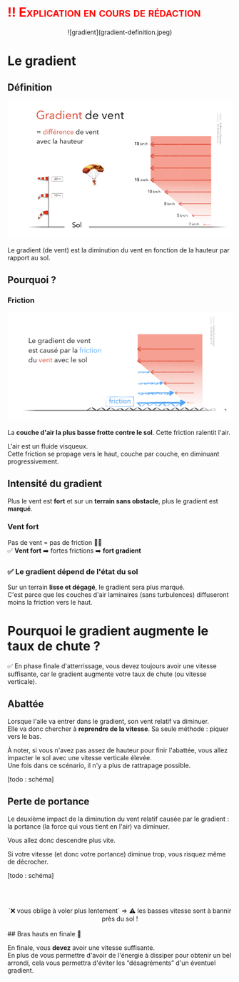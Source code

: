 <!--
similaire to A82V
 Le gradient de vent à l'atterro :

dépend de l'état du sol

dépend de la vitesse du vent

augmente le taux de chute

vous oblige à voler plus lentement


-->

# <span style="color: red; font-variant: small-caps; font-weight: bold;"> ‼️ Explication en cours de rédaction </span>


<div style="text-align: center;">![gradient](gradient-definition.jpeg)

<div style="text-align: left;">



# Le gradient

## Définition

![](gradient.jpeg)

Le gradient (de vent) est la diminution du vent en fonction de la hauteur par rapport au sol.


## Pourquoi ?

### Friction
![](gradient-friction.jpeg)

La **couche d'air la plus basse frotte contre le sol**. Cette friction ralentit l'air.  

L'air est un fluide visqueux.  
Cette friction se propage vers le haut, couche par couche, en diminuant progressivement.

## Intensité du gradient

Plus le vent est **fort** et sur un **terrain sans obstacle**, plus le gradient est **marqué**.

### Vent fort


Pas de vent = pas de friction  🤷‍♂️  
✅ **Vent fort** ➡️ fortes frictions ➡️ **fort gradient**

### ✅ Le gradient dépend de l'état du sol 

Sur un terrain **lisse et dégagé**, le gradient sera plus marqué.  
C'est parce que les couches d'air laminaires (sans turbulences) diffuseront moins la friction vers le haut.



# Pourquoi le gradient augmente le taux de chute ?

✅ En phase finale d'atterrissage, vous devez toujours avoir une vitesse suffisante, car le gradient augmente votre taux de chute (ou vitesse verticale). 


## Abattée

Lorsque l'aile va entrer dans le gradient, son vent relatif va diminuer.  
Elle va donc chercher à **reprendre de la vitesse**.
Sa seule méthode : piquer vers le bas.

À noter, si vous n'avez pas assez de hauteur pour finir l'abattée, vous allez impacter le sol avec une vitesse verticale élevée.  
Une fois dans ce scénario, il n'y a plus de rattrapage possible.

[todo : schéma]

## Perte de portance

Le deuxième impact de la diminution du vent relatif causée par le gradient : la portance (la force qui vous tient en l'air) va diminuer.
  
Vous allez donc descendre plus vite.

Si votre vitesse (et donc votre portance) diminue trop, vous risquez même de décrocher.

[todo : schéma]


<br><br>
<center>
`❌ vous oblige à voler plus lentement`  
=> ⚠️ les basses vitesse sont à bannir près du sol !
</center>
<br>
## Bras hauts en finale 🤷

En finale, vous **devez** avoir une vitesse suffisante.  
En plus de vous permettre d'avoir de l'énergie à dissiper pour obtenir un bel arrondi, cela vous permettra d'éviter les “désagréments” d'un éventuel gradient.

